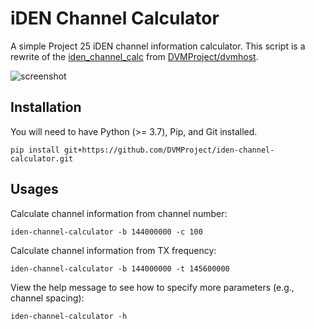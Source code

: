 # iDEN Channel Calculator

A simple Project 25 iDEN channel information calculator. This script is a rewrite of the [iden_channel_calc](https://github.com/DVMProject/dvmhost/blob/master/iden_channel_calc.py) from [DVMProject/dvmhost](https://github.com/DVMProject/dvmhost).

![screenshot](https://user-images.githubusercontent.com/21986859/223019569-67141f74-79cd-4e8a-abb0-034c03b81bc0.png)

## Installation

You will need to have Python (>= 3.7), Pip, and Git installed.

```shell
pip install git+https://github.com/DVMProject/iden-channel-calculator.git
```

## Usages

Calculate channel information from channel number:

```shell
iden-channel-calculator -b 144000000 -c 100
```

Calculate channel information from TX frequency:

```shell
iden-channel-calculator -b 144000000 -t 145600000
```

View the help message to see how to specify more parameters (e.g., channel spacing):

```shell
iden-channel-calculator -h
```
